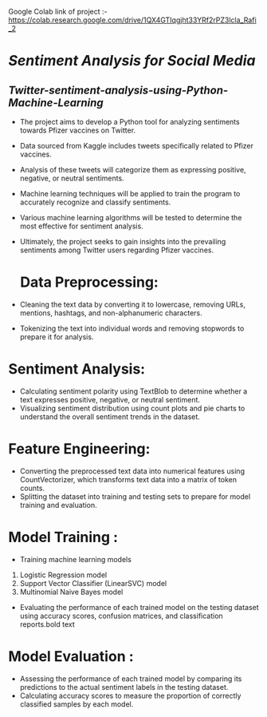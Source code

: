  



Google Colab link of project :-
    https://colab.research.google.com/drive/1QX4GTIqgjht33YRf2rPZ3lcla_Rafi_2

# ***Sentiment Analysis for Social Media***
## ***Twitter-sentiment-analysis-using-Python-Machine-Learning***

* The project aims to develop a Python tool for analyzing sentiments towards Pfizer vaccines on Twitter.
*  Data sourced from Kaggle includes tweets specifically related to Pfizer vaccines.

*   Analysis of these tweets will categorize them as expressing positive, negative, or neutral sentiments.
*  Machine learning techniques will be applied to train the program to accurately recognize and classify sentiments.

*   Various machine learning algorithms will be tested to determine the most effective for sentiment analysis.
*   Ultimately, the project seeks to gain insights into the prevailing sentiments among Twitter users regarding Pfizer vaccines.


      # Data Preprocessing:


*   Cleaning the text data by converting it to lowercase, removing URLs, mentions, hashtags, and non-alphanumeric characters.
*   Tokenizing the text into individual words and removing stopwords to prepare it for analysis.


# Sentiment Analysis:

*   Calculating sentiment polarity using TextBlob to determine whether a text expresses positive, negative, or neutral sentiment.
*  Visualizing sentiment distribution using count plots and pie charts to understand the overall sentiment trends in the dataset.



# Feature Engineering:

*   Converting the preprocessed text data into numerical features using CountVectorizer, which transforms text data into a matrix of token counts.
*  Splitting the dataset into training and testing sets to prepare for model training and evaluation.


# Model Training :

*  Training machine learning models
  1. Logistic Regression model
  2. Support Vector Classifier (LinearSVC) model
  3.   Multinomial Naive Bayes model
*  Evaluating the performance of each trained model on the testing dataset using accuracy scores, confusion matrices, and classification reports.bold text



# Model Evaluation :

*   Assessing the performance of each trained model by comparing its predictions to the actual sentiment labels in the testing dataset.
*  Calculating accuracy scores to measure the proportion of correctly classified samples by each model.

